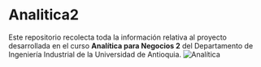 # Analitica2
Este repositorio recolecta toda la información relativa al proyecto desarrollada en el curso **Analítica para Negocios 2** del Departamento de Ingeniería Industrial de la Universidad de Antioquia.
![Analítica]([https://blog.formaciongerencial.com/analitica-de-negocios-como-estrategia-de-transformacion-empresarial/](https://blog.formaciongerencial.com/analitica-de-negocios-como-estrategia-de-transformacion-empresarial/)](https://facs.ort.edu.uy/escuela-de-postgrados/blog/que-es-la-analitica-de-negocios))
